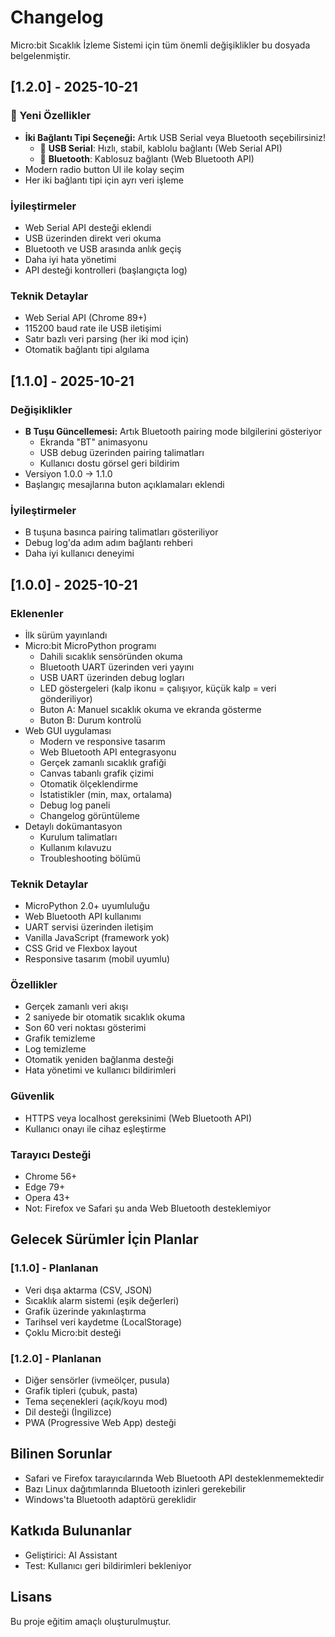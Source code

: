 # Changelog

Micro:bit Sıcaklık İzleme Sistemi için tüm önemli değişiklikler bu dosyada belgelenmiştir.

## [1.2.0] - 2025-10-21

### 🎯 Yeni Özellikler
- **İki Bağlantı Tipi Seçeneği:** Artık USB Serial veya Bluetooth seçebilirsiniz!
  - 🔌 **USB Serial**: Hızlı, stabil, kablolu bağlantı (Web Serial API)
  - 🔵 **Bluetooth**: Kablosuz bağlantı (Web Bluetooth API)
- Modern radio button UI ile kolay seçim
- Her iki bağlantı tipi için ayrı veri işleme

### İyileştirmeler
- Web Serial API desteği eklendi
- USB üzerinden direkt veri okuma
- Bluetooth ve USB arasında anlık geçiş
- Daha iyi hata yönetimi
- API desteği kontrolleri (başlangıçta log)

### Teknik Detaylar
- Web Serial API (Chrome 89+)
- 115200 baud rate ile USB iletişimi
- Satır bazlı veri parsing (her iki mod için)
- Otomatik bağlantı tipi algılama

## [1.1.0] - 2025-10-21

### Değişiklikler
- **B Tuşu Güncellemesi:** Artık Bluetooth pairing mode bilgilerini gösteriyor
  - Ekranda "BT" animasyonu
  - USB debug üzerinden pairing talimatları
  - Kullanıcı dostu görsel geri bildirim
- Versiyon 1.0.0 → 1.1.0
- Başlangıç mesajlarına buton açıklamaları eklendi

### İyileştirmeler
- B tuşuna basınca pairing talimatları gösteriliyor
- Debug log'da adım adım bağlantı rehberi
- Daha iyi kullanıcı deneyimi

## [1.0.0] - 2025-10-21

### Eklenenler
- İlk sürüm yayınlandı
- Micro:bit MicroPython programı
  - Dahili sıcaklık sensöründen okuma
  - Bluetooth UART üzerinden veri yayını
  - USB UART üzerinden debug logları
  - LED göstergeleri (kalp ikonu = çalışıyor, küçük kalp = veri gönderiliyor)
  - Buton A: Manuel sıcaklık okuma ve ekranda gösterme
  - Buton B: Durum kontrolü
- Web GUI uygulaması
  - Modern ve responsive tasarım
  - Web Bluetooth API entegrasyonu
  - Gerçek zamanlı sıcaklık grafiği
  - Canvas tabanlı grafik çizimi
  - Otomatik ölçeklendirme
  - İstatistikler (min, max, ortalama)
  - Debug log paneli
  - Changelog görüntüleme
- Detaylı dokümantasyon
  - Kurulum talimatları
  - Kullanım kılavuzu
  - Troubleshooting bölümü

### Teknik Detaylar
- MicroPython 2.0+ uyumluluğu
- Web Bluetooth API kullanımı
- UART servisi üzerinden iletişim
- Vanilla JavaScript (framework yok)
- CSS Grid ve Flexbox layout
- Responsive tasarım (mobil uyumlu)

### Özellikler
- Gerçek zamanlı veri akışı
- 2 saniyede bir otomatik sıcaklık okuma
- Son 60 veri noktası gösterimi
- Grafik temizleme
- Log temizleme
- Otomatik yeniden bağlanma desteği
- Hata yönetimi ve kullanıcı bildirimleri

### Güvenlik
- HTTPS veya localhost gereksinimi (Web Bluetooth API)
- Kullanıcı onayı ile cihaz eşleştirme

### Tarayıcı Desteği
- Chrome 56+
- Edge 79+
- Opera 43+
- Not: Firefox ve Safari şu anda Web Bluetooth desteklemiyor

## Gelecek Sürümler İçin Planlar

### [1.1.0] - Planlanan
- Veri dışa aktarma (CSV, JSON)
- Sıcaklık alarm sistemi (eşik değerleri)
- Grafik üzerinde yakınlaştırma
- Tarihsel veri kaydetme (LocalStorage)
- Çoklu Micro:bit desteği

### [1.2.0] - Planlanan
- Diğer sensörler (ivmeölçer, pusula)
- Grafik tipleri (çubuk, pasta)
- Tema seçenekleri (açık/koyu mod)
- Dil desteği (İngilizce)
- PWA (Progressive Web App) desteği

## Bilinen Sorunlar

- Safari ve Firefox tarayıcılarında Web Bluetooth API desteklenmemektedir
- Bazı Linux dağıtımlarında Bluetooth izinleri gerekebilir
- Windows'ta Bluetooth adaptörü gereklidir

## Katkıda Bulunanlar

- Geliştirici: AI Assistant
- Test: Kullanıcı geri bildirimleri bekleniyor

## Lisans

Bu proje eğitim amaçlı oluşturulmuştur.


